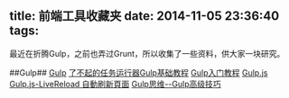 title: 前端工具收藏夹
date: 2014-11-05 23:36:40
tags:
---
最近在折腾Gulp，之前也弄过Grunt，所以收集了一些资料，供大家一块研究。
<!--more-->
##Gulp##
[Gulp](http://gulpjs.com/)
[了不起的任务运行器Gulp基础教程](http://www.html-js.com/article/Task-runs-Gulp-for-task-Gulp-based-tutorial)
[Gulp入门教程](http://markpop.github.io/2014/09/17/Gulp%E5%85%A5%E9%97%A8%E6%95%99%E7%A8%8B/)
[Gulp.js](http://ju.outofmemory.cn/entry/69523)
[Gulp.js-LiveReload 自動刷新頁面](http://michaelhsu.tw/2014/06/11/gulp-livereload/)
[Gulp思维--Gulp高级技巧](http://segmentfault.com/blog/skyinlayer/1190000000711469)


